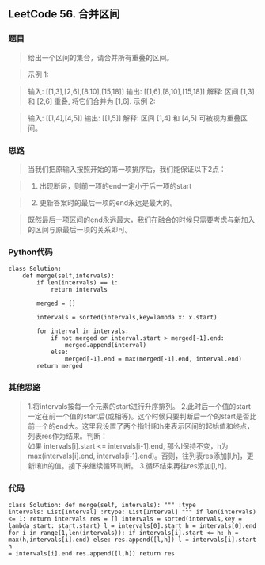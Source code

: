 ﻿## LeetCode 56. 合并区间 ##
### 题目 ###
> 给出一个区间的集合，请合并所有重叠的区间。

> 示例 1:

> 输入: [[1,3],[2,6],[8,10],[15,18]]
输出: [[1,6],[8,10],[15,18]]
解释: 区间 [1,3] 和 [2,6] 重叠, 将它们合并为 [1,6].
示例 2:

> 输入: [[1,4],[4,5]]
> 输出: [[1,5]]
解释: 区间 [1,4] 和 [4,5] 可被视为重叠区间。

### 思路 ###
> 当我们把原输入按照开始的第一项排序后，我们能保证以下2点：

> 1. 出现断层，则前一项的end一定小于后一项的start

> 2. 更新答案时的最后一项的end永远是最大的。

> 既然最后一项区间的end永远最大，我们在融合的时候只需要考虑与新加入的区间与原最后一项的关系即可。

### Python代码 ###
<pre><code>class Solution:
    def merge(self,intervals):
        if len(intervals) == 1:
            return intervals

        merged = []

        intervals = sorted(intervals,key=lambda x: x.start)

        for interval in intervals:
            if not merged or interval.start > merged[-1].end:
                merged.append(interval)
            else:
                merged[-1].end = max(merged[-1].end, interval.end)
        return merged
</code></pre>

### 其他思路 ###
> 1.将intervals按每一个元素的start进行升序排列。 
> 2.此时后一个值的start一定在前一个值的start后(或相等)。这个时候只要判断后一个的start是否比前一个的end大。这里我设置了两个指针l和h来表示区间的起始值和终点，列表res作为结果。判断：  
如果 intervals[i].start <= intervals[i-1].end, 那么l保持不变，h为max(intervals[i].end, intervals[i-1].end)。否则，往列表res添加[l,h]，更新l和h的值。接下来继续循环判断。 
> 3.循环结束再往res添加[l,h]。

### 代码 ###
<code><pre>class Solution:
    def merge(self, intervals):
        """
        :type intervals: List[Interval]
        :rtype: List[Interval]
        """
        if len(intervals) <= 1:
            return intervals
        res = []
        intervals = sorted(intervals,key = lambda start: start.start)
        l = intervals[0].start
        h = intervals[0].end
        for i in range(1,len(intervals)):
            if intervals[i].start <= h:
                h = max(h,intervals[i].end)
            else:
                res.append([l,h])
                l = intervals[i].start
                h = intervals[i].end
        res.append([l,h])
        return res
</code></pre>